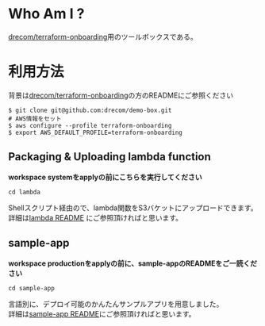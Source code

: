 # Who Am I ?
[drecom/terraform-onboarding](https://github.com/drecom/terraform-onboarding)用のツールボックスである。

# 利用方法
背景は[drecom/terraform-onboarding](https://github.com/drecom/terraform-onboarding)の方のREADMEにご参照ください
```
$ git clone git@github.com:drecom/demo-box.git
# AWS情報をセット
$ aws configure --profile terraform-onboarding
$ export AWS_DEFAULT_PROFILE=terraform-onboarding
```

## Packaging & Uploading lambda function
__workspace systemをapplyの前にこちらを実行してください__  

```
cd lambda
```

Shellスクリプト経由ので、lambda関数をS3バケットにアップロードできます。  
詳細は[lambda README](./lambda/README.md) にご参照頂ければと思います。

## sample-app
__workspace productionをapplyの前に、sample-appのREADMEをご一読ください__  

```
cd sample-app
```

言語別に、デプロイ可能のかんたんサンプルアプリを用意しました。  
詳細は[sample-app README](./sample-app/README.md)にご参照頂ければと思います。


